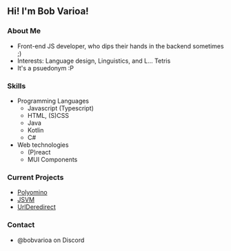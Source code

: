 ## Hi! I'm Bob Varioa!
### About Me
- Front-end JS developer, who dips their hands in the backend sometimes ;)
- Interests: Language design, Linguistics, and L... Tetris
- It's a psuedonym :P

### Skills
- Programming Languages
  - Javascript (Typescript)
  - HTML, (S)CSS
  - Java
  - Kotlin
  - C#
- Web technologies
  - (P)react
  - MUI Components

### Current Projects 
- [Polyomino](https://github.com/BobVarioa/polyomino)
- [JSVM](https://github.com/BobVarioa/jsvm)
- [UrlDeredirect](https://github.com/BobVarioa/urlderedirect)

### Contact
- @bobvarioa on Discord 
